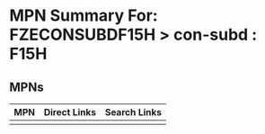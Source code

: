 



# MPN Summary For: FZECONSUBDF15H > con-subd : F15H

## MPNs
  

|MPN|Direct Links|Search Links|
| :--- | :--- | :--- |
||||
